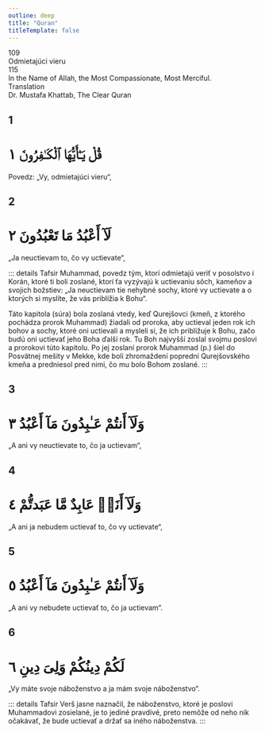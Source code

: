 ```yaml
---
outline: deep
title: "Quran"
titleTemplate: false
---
```


<!--CHAPTER INTRO-->
<div class="chapter-title-wrapper">
<div class="chapter-title">109</div>
<div class="chapter-title-slovak">Odmietajúci vieru</div>
<div class="chapter-opening">115</div>
<div class="chapter-opening-slovak">In the Name of Allah, the Most Compassionate, Most Merciful.</div>
</div>

<div class="intro2-wrapper">
<div class="chapter-info-wrapper">
<div class="chapter-info-translation">Translation</div>
<div class="chapter-info-name">Dr. Mustafa Khattab, The Clear Quran</div>
</div>

</div>

## 1

<!-- CHAPTER NUMBERS -->
<Badge type="info" text="109:1" class="badge" />
<div>
<div class="main-verse" >
<!-- ARABIC -->
<h1 class="verse-arabic">قُلْ يَـٰٓأَيُّهَا ٱلْكَـٰفِرُونَ ١</h1>
</div>
<!-- ENGLISH -->
<p>Povedz: „Vy, odmietajúci vieru“,</p>
</div>

<div class="break"></div>

## 2

<!-- CHAPTER NUMBERS -->
<Badge type="info" text="109:2" class="badge" />
<div>
<div class="main-verse" >
<!-- ARABIC -->
<h1 class="verse-arabic">لَآ أَعْبُدُ مَا تَعْبُدُونَ ٢</h1>
</div>
<!-- ENGLISH -->
<p>„Ja neuctievam to, čo vy uctievate“,</p>
</div>

::: details Tafsir
Muhammad, povedz tým, ktorí odmietajú veriť v posolstvo i Korán, ktoré ti boli zoslané, ktorí ťa vyzývajú k uctievaniu sôch, kameňov a svojich božstiev: „Ja neuctievam tie nehybné sochy, ktoré vy uctievate a o ktorých si myslíte, že vás priblížia k Bohu“.

Táto kapitola (súra) bola zoslaná vtedy, keď Qurejšovci (kmeň, z ktorého pochádza prorok Muhammad) žiadali od proroka, aby uctieval jeden rok ich bohov a sochy, ktoré oni uctievali a mysleli si, že ich približuje k Bohu, začo budú oni uctievať jeho Boha ďalší rok. Tu Boh najvyšší zoslal svojmu poslovi a prorokovi túto kapitolu. Po jej zoslaní prorok Muhammad (p.) šiel do Posvätnej mešity v Mekke, kde boli zhromaždení poprední Qurejšovského kmeňa a predniesol pred nimi, čo mu bolo Bohom zoslané.
:::

<div class="break"></div>

## 3

<!-- CHAPTER NUMBERS -->
<Badge type="info" text="109:3" class="badge" />
<div>
<div class="main-verse" >
<!-- ARABIC -->
<h1 class="verse-arabic">وَلَآ أَنتُمْ عَـٰبِدُونَ مَآ أَعْبُدُ ٣</h1>
</div>
<!-- ENGLISH -->
<p>„A ani vy neuctievate to, čo ja uctievam“,</p>
</div>
<div class="break"></div>

## 4

<!-- CHAPTER NUMBERS -->
<Badge type="info" text="109:4" class="badge" />
<div>
<div class="main-verse" >
<!-- ARABIC -->
<h1 class="verse-arabic">وَلَآ أَنَا۠ عَابِدٌ مَّا عَبَدتُّمْ ٤</h1>
</div>
<!-- ENGLISH -->
<p>„A ani ja nebudem uctievať to, čo vy uctievate“,</p>
</div>
<div class="break"></div>

## 5

<!-- CHAPTER NUMBERS -->
<Badge type="info" text="109:5" class="badge" />
<div>
<div class="main-verse" >
<!-- ARABIC -->
<h1 class="verse-arabic">وَلَآ أَنتُمْ عَـٰبِدُونَ مَآ أَعْبُدُ ٥</h1>
</div>
<!-- ENGLISH -->
<p>„A ani vy nebudete uctievať to, čo ja uctievam“.</p>
</div>
<div class="break"></div>

## 6

<!-- CHAPTER NUMBERS -->
<Badge type="info" text="109:6" class="badge" />
<div>
<div class="main-verse" >
<!-- ARABIC -->
<h1 class="verse-arabic">لَكُمْ دِينُكُمْ وَلِىَ دِينِ ٦</h1>
</div>
<!-- ENGLISH -->
<p>„Vy máte svoje náboženstvo a ja mám svoje náboženstvo“.</p>
</div>

::: details Tafsir
Verš jasne naznačil, že náboženstvo, ktoré je poslovi Muhammadovi zosielané, je to jediné pravdivé, preto nemôže od neho nik očakávať, že bude uctievať a držať sa iného náboženstva.
:::
